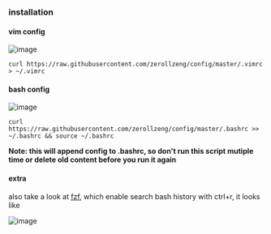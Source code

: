 ### installation

#### vim config

![image](https://user-images.githubusercontent.com/38289304/78627566-60bacf00-78c4-11ea-97ea-5ed185a55826.png)

 ```
curl https://raw.githubusercontent.com/zerollzeng/config/master/.vimrc > ~/.vimrc
 ```

#### bash config

![image](https://user-images.githubusercontent.com/38289304/78627477-1cc7ca00-78c4-11ea-9005-98e4f714c73f.png)

```
curl https://raw.githubusercontent.com/zerollzeng/config/master/.bashrc >> ~/.bashrc && source ~/.bashrc
```

**Note: this will append config to .bashrc, so don't run this script mutiple time or delete old content before you run it again**

#### extra

also take a look at [fzf](https://github.com/junegunn/fzf), which enable search bash history with ctrl+r, it looks like

![image](https://user-images.githubusercontent.com/38289304/79304720-8a0ed700-7f24-11ea-9656-37546e8d83bf.png)

